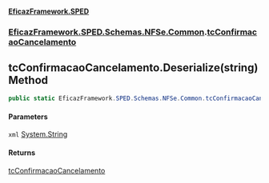 #### [EficazFramework.SPED](EficazFrameworkSPED.md 'EficazFramework SPED')
### [EficazFramework.SPED.Schemas.NFSe.Common](EficazFramework.SPED.Schemas.NFSe.Common.md 'EficazFramework.SPED.Schemas.NFSe.Common').[tcConfirmacaoCancelamento](EficazFramework.SPED.Schemas.NFSe.Common/tcConfirmacaoCancelamento.md 'EficazFramework.SPED.Schemas.NFSe.Common.tcConfirmacaoCancelamento')

## tcConfirmacaoCancelamento.Deserialize(string) Method

```csharp
public static EficazFramework.SPED.Schemas.NFSe.Common.tcConfirmacaoCancelamento Deserialize(string xml);
```
#### Parameters

<a name='EficazFramework.SPED.Schemas.NFSe.Common.tcConfirmacaoCancelamento.Deserialize(string).xml'></a>

`xml` [System.String](https://docs.microsoft.com/en-us/dotnet/api/System.String 'System.String')

#### Returns
[tcConfirmacaoCancelamento](EficazFramework.SPED.Schemas.NFSe.Common/tcConfirmacaoCancelamento.md 'EficazFramework.SPED.Schemas.NFSe.Common.tcConfirmacaoCancelamento')